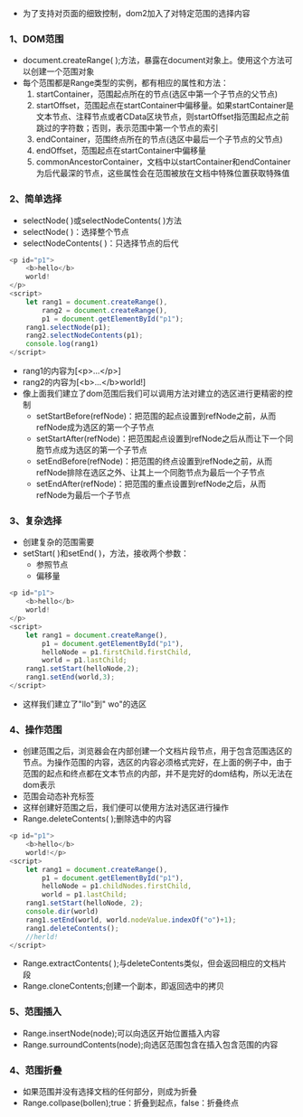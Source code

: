 + 为了支持对页面的细致控制，dom2加入了对特定范围的选择内容
### 1、DOM范围
+ document.createRange( );方法，暴露在document对象上。使用这个方法可以创建一个范围对象
+ 每个范围都是Range类型的实例，都有相应的属性和方法：
	1. startContainer，范围起点所在的节点(选区中第一个子节点的父节点)
	2. startOffset，范围起点在startContainer中偏移量。如果startContainer是文本节点、注释节点或者CData区块节点，则startOffset指范围起点之前跳过的字符数；否则，表示范围中第一个节点的索引
	3. endContainer，范围终点所在的节点(选区中最后一个子节点的父节点)
	4. endOffset，范围起点在startContainer中偏移量
	5. commonAncestorContainer，文档中以startContainer和endContainer为后代最深的节点，这些属性会在范围被放在文档中特殊位置获取特殊值
### 2、简单选择
+ selectNode( )或selectNodeContents( )方法
+ selectNode( )：选择整个节点
+ selectNodeContents( )：只选择节点的后代
```js
<p id="p1">
	<b>hello</b>
	world!
</p>
<script>
	let rang1 = document.createRange(),
		rang2 = document.createRange(),
		p1 = document.getElementById("p1");
	rang1.selectNode(p1);
	rang2.selectNodeContents(p1);
	console.log(rang1)
</script>
```
+ rang1的内容为\[\<p>...\</p>\]
+ rang2的内容为\[\<b>...\</b>world!\]
+ 像上面我们建立了dom范围后我们可以调用方法对建立的选区进行更精密的控制
	+ setStartBefore(refNode)：把范围的起点设置到refNode之前，从而refNode成为选区的第一个子节点
	+ setStartAfter(refNode)：把范围起点设置到refNode之后从而让下一个同胞节点成为选区的第一个子节点
	+ setEndBefore(refNode)：把范围的终点设置到refNode之前，从而refNode排除在选区之外、让其上一个同胞节点为最后一个子节点
	+ setEndAfter(refNode)：把范围的重点设置到refNode之后，从而refNode为最后一个子节点
### 3、复杂选择
+ 创建复杂的范围需要
+ setStart( )和setEnd( )，方法，接收两个参数：
	+ 参照节点
	+ 偏移量
```js
<p id="p1">
	<b>hello</b>
	world!
</p>
<script>
	let rang1 = document.createRange(),
		p1 = document.getElementById("p1"),
		helloNode = p1.firstChild.firstChild,
		world = p1.lastChild;
	rang1.setStart(helloNode,2);
	rang1.setEnd(world,3);
</script>
```
+ 这样我们建立了"llo"到" wo"的选区
### 4、操作范围
+ 创建范围之后，浏览器会在内部创建一个文档片段节点，用于包含范围选区的节点。为操作范围的内容，选区的内容必须格式完好，在上面的例子中，由于范围的起点和终点都在文本节点的内部，并不是完好的dom结构，所以无法在dom表示
+ 范围会动态补充标签
+ 这样创建好范围之后，我们便可以使用方法对选区进行操作
+ Range.deleteContents( );删除选中的内容
```js
<p id="p1">
	<b>hello</b>
	world!</p>
<script>
	let rang1 = document.createRange(),
		p1 = document.getElementById("p1"),
		helloNode = p1.childNodes.firstChild,
		world = p1.lastChild;
	rang1.setStart(helloNode, 2);
	console.dir(world)
	rang1.setEnd(world, world.nodeValue.indexOf("o")+1);
	rang1.deleteContents();
	//herld!
</script>
```
+ Range.extractContents( );与deleteContents类似，但会返回相应的文档片段
+ Range.cloneContents;创建一个副本，即返回选中的拷贝
### 5、范围插入
+ Range.insertNode(node);可以向选区开始位置插入内容
+ Range.surroundContents(node);向选区范围包含在插入包含范围的内容
### 4、范围折叠
+ 如果范围并没有选择文档的任何部分，则成为折叠
+ Range.collpase(bollen);true：折叠到起点，false：折叠终点